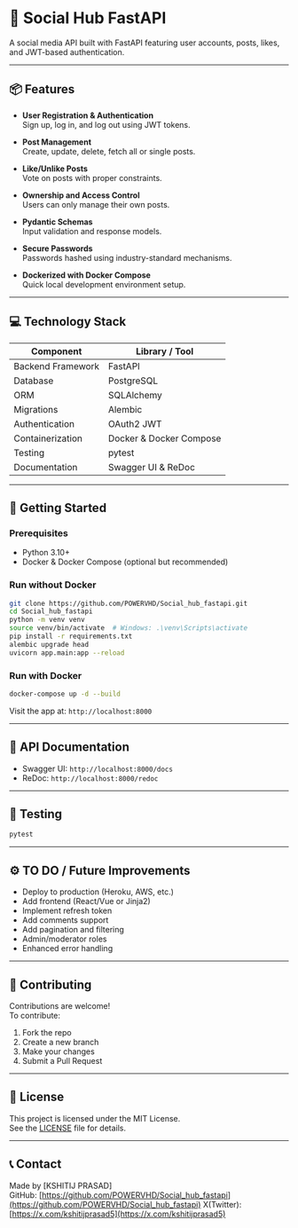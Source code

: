# 🚀 Social Hub FastAPI

A social media API built with FastAPI featuring user accounts, posts, likes, and JWT-based authentication.

---

## 📦 Features

- **User Registration & Authentication**  
  Sign up, log in, and log out using JWT tokens.

- **Post Management**  
  Create, update, delete, fetch all or single posts.

- **Like/Unlike Posts**  
  Vote on posts with proper constraints.

- **Ownership and Access Control**  
  Users can only manage their own posts.

- **Pydantic Schemas**  
  Input validation and response models.

- **Secure Passwords**  
  Passwords hashed using industry-standard mechanisms.

- **Dockerized with Docker Compose**  
  Quick local development environment setup.

---

## 💻 Technology Stack

| Component            | Library / Tool          |
|---------------------|--------------------------|
| Backend Framework   | FastAPI                  |
| Database            | PostgreSQL               |
| ORM                 | SQLAlchemy               |
| Migrations          | Alembic                  |
| Authentication      | OAuth2 JWT               |
| Containerization    | Docker & Docker Compose  |
| Testing             | pytest                   |
| Documentation       | Swagger UI & ReDoc       |

---

## 🚀 Getting Started

### Prerequisites

- Python 3.10+
- Docker & Docker Compose (optional but recommended)

### Run without Docker

```bash
git clone https://github.com/POWERVHD/Social_hub_fastapi.git
cd Social_hub_fastapi
python -m venv venv
source venv/bin/activate  # Windows: .\venv\Scripts\activate
pip install -r requirements.txt
alembic upgrade head
uvicorn app.main:app --reload
```

### Run with Docker

```bash
docker-compose up -d --build
```

Visit the app at: `http://localhost:8000`

---

## 🧩 API Documentation

- Swagger UI: `http://localhost:8000/docs`  
- ReDoc: `http://localhost:8000/redoc`

---

## 🧪 Testing

```bash
pytest
```

---

## ⚙ TO DO / Future Improvements

- Deploy to production (Heroku, AWS, etc.)
- Add frontend (React/Vue or Jinja2)
- Implement refresh token
- Add comments support
- Add pagination and filtering
- Admin/moderator roles
- Enhanced error handling

---

## 🙌 Contributing

Contributions are welcome!  
To contribute:

1. Fork the repo  
2. Create a new branch  
3. Make your changes  
4. Submit a Pull Request

---

## 📄 License

This project is licensed under the MIT License.  
See the [LICENSE](LICENSE) file for details.

---

## 📞 Contact

Made by [KSHITIJ PRASAD]  
GitHub: [https://github.com/POWERVHD/Social_hub_fastapi](https://github.com/POWERVHD/Social_hub_fastapi)
X(Twitter): [https://x.com/kshitijprasad5](https://x.com/kshitijprasad5)
